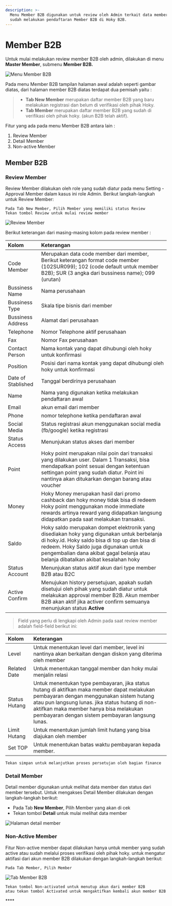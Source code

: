 ```yaml
---
description: >-
  Menu Member B2B digunakan untuk review oleh Admin terkait data member yang
  sudah melakukan pendaftaran Member B2B di Hoky B2B.
---
```


# Member B2B

Untuk mulai melakukan review member B2B oleh admin, dilakukan di menu **Master Member**, submenu **Member B2B.**

![Menu Member B2B](../../.gitbook/assets/image%20%28102%29.png)

Pada menu Member B2B tampilan halaman awal adalah seperti gambar diatas, dari halaman member B2B diatas terdapat dua pemisah yaitu :

> * **Tab New Member** merupakan daftar member B2B yang baru melakukan registrasi dan belum di verifikasi oleh pihak Hoky. 
> * **Tab Member** merupakan daftar member B2B yang sudah di verifikasi oleh pihak hoky. \(akun B2B telah aktif\).

Fitur yang ada pada menu Member B2B antara lain :

1. Review Member
2. Detail Member
3. Non-active  Member 

## Member B2B

### Review Member

Review Member dilakukan oleh role yang sudah diatur pada menu Setting - Approval Member dalam kasus ini role Admin. Berikut langkah-langkah untuk Review Member:

```text
Pada Tab New Member, Pilih Member yang memiliki status Review
Tekan tombol Review untuk mulai review member
```

![Review Member](../../.gitbook/assets/image%20%2892%29.png)

Berikut keterangan dari masing-masing kolom pada review member :

| Kolom | Keterangan |
| :--- | :--- |
| Code Member | Merupakan data code member dari member, Berikut keterangan format code member \(102SUR099\); 102 \(code default untuk member B2B\); SUR \(3 angka dari bussiness name\); 099 \(urutan\) |
| Bussiness Name | Nama perusahaan |
| Bussiness Type | Skala tipe bisnis dari member |
| Bussiness Address | Alamat dari perusahaan |
| Telephone | Nomor Telephone aktif perusahaan |
| Fax | Nomor Fax perusahaan |
| Contact Person | Nama kontak yang dapat dihubungi oleh hoky untuk konfirmasi |
| Position | Posisi dari nama kontak yang dapat dihubungi oleh hoky untuk konfirmasi |
| Date of Stablished | Tanggal berdirinya perusahaan |
| Name | Nama yang digunakan ketika melakukan pendaftaran awal |
| Email | akun email dari member |
| Phone | nomor telephone ketika pendaftaran awal |
| Social Media | Status registrasi akun menggunakan social media \(fb/google\) ketika registrasi |
| Status Access | Menunjukan status akses dari member |
| Point | Hoky point merupakan nilai poin dari transaksi yang dilakukan user. Dalam 1 Transaksi, bisa mendapatkan point sesuai dengan ketentuan settingan point yang sudah diatur. Point ini nantinya akan ditukarkan dengan barang atau voucher |
| Money | Hoky Money merupakan hasil dari promo cashback dan hoky money tidak bisa di redeem Hoky point menggunakan mode immediate rewards artinya reward yang didapatkan langsung didapatkan pada saat melakukan transaksi. |
| Saldo | Hoky saldo merupakan dompet elektronik yang disediakan hoky yang digunakan untuk berbelanja di hoky.id. Hoky saldo bisa di top up dan bisa di redeem. Hoky Saldo juga digunakan untuk pengembalian dana akibat gagal belanja atau belanja dibatalkan akibat kesalahan hoky |
| Status Account | Menunjukan status aktif akun dari type member B2B atau B2C |
| Active Confirm | Menujukan history persetujuan, apakah sudah disetujui oleh pihak yang sudah diatur untuk melakukan approval member B2B. Akun member B2B akan aktif jika activer confirm semuanya menunjukan status **Active** |

> Field yang perlu di lengkapi oleh Admin pada saat review member adalah field-field berikut ini:

| Kolom | Keterangan |
| :--- | :--- |
| Level | Untuk menentukan level dari member, level ini nantinya akan berkaitan dengan diskon yang diterima oleh member |
| Related Date | Untuk menentukan tanggal member dan hoky mulai menjalin relasi |
| Status Hutang | Untuk menentukan type pembayaran, jika status hutang di aktifkan maka member dapat melakukan pembayaran dengan menggunakan sistem hutang atau pun langsung lunas. jika status hutang di non-aktifkan maka member hanya bisa melakukan pembayaran dengan sistem pembayaran langsung lunas. |
| Limit Hutang | Untuk menentukan jumlah limit hutang yang bisa diajukan oleh member |
| Set TOP | Untuk menentukan batas waktu pembayaran kepada member. |

```text
Tekan simpan untuk melanjutkan proses persetujan oleh bagian finance
```

### Detail Member

Detail member digunakan untuk melihat data member dan status dari member tersebut.  Untuk mengakses Detail Member dilakukan dengan langkah-langkah berikut:

* Pada Tab **New Member**, Pilih Member yang akan di cek
* Tekan tombol **Detail** untuk mulai melihat data member

![Halaman detail member](../../.gitbook/assets/image%20%28233%29.png)

### Non-Active Member

Fitur Non-active member dapat dilakukan hanya untuk member yang sudah active atau sudah melalui proses verifikasi oleh pihak hoky. untuk mengatur aktifasi dari akun member B2B dilakukan dengan langkah-langkah berikut:

```text
Pada Tab Member, Pilih Member
```

![Tab Member B2B](../../.gitbook/assets/image%20%28217%29.png)

```text
Tekan tombol Non-activated untuk menutup akun dari member B2B 
atau tekan tombol Activated untuk mengaktifkan kembali akun member B2B
```





  


\*\*\*\*



